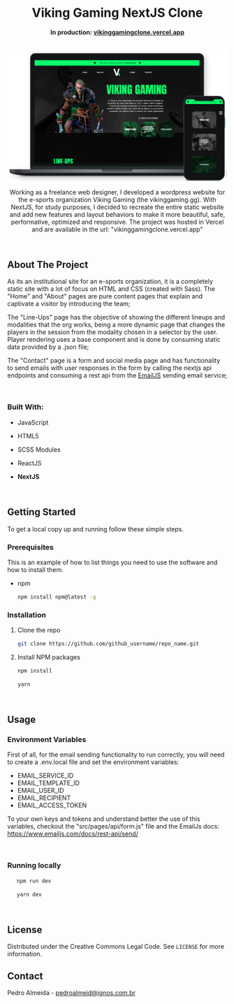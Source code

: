 <h1 align="center">Viking Gaming NextJS Clone</h1>

<p align="center"><strong>In production: <a href="https://vikinggamingclone.vercel.app">vikinggamingclone.vercel.app</a></strong></p>

<br>

<img src="./public/images/readme/mockups.png">

<br>

<p align="center">Working as a freelance web designer, I developed a wordpress website for the e-sports organization Viking Gaming (the vikinggaming.gg). With NextJS, for study purposes, I decided to recreate the entire static website and add new features and layout behaviors to make it more beautiful, safe, performative, optimized and responsive. The project was hosted in Vercel and are available in the url: "vikinggamingclone.vercel.app"</p>

<br>

## **About The Project**

As its an institutional site for an e-sports organization, it is a completely static site with a lot of focus on HTML and CSS (created with Sass). The "Home" and "About" pages are pure content pages that explain and captivate a visitor by introducing the team;

The "Line-Ups" page has the objective of showing the different lineups and modalities that the org works, being a more dynamic page that changes the players in the session from the modality chosen in a selector by the user. Player rendering uses a base component and is done by consuming static data provided by a .json file;

The "Contact" page is a form and social media page and has functionality to send emails with user responses in the form by calling the nextjs api endpoints and consuming a rest api from the <a href="https://www.emailjs.com/">EmailJS</a> sending email service;

<br>

### Built With:

- []()JavaScript
- []()HTML5
- []()SCSS Modules
- []()ReactJS
- []()**NextJS**

   <br>

## **Getting Started**

To get a local copy up and running follow these simple steps.

### Prerequisites

This is an example of how to list things you need to use the software and how to install them.

- npm
  ```sh
  npm install npm@latest -g
  ```

### Installation

1. Clone the repo
   ```sh
   git clone https://github.com/github_username/repo_name.git
   ```
2. Install NPM packages
   ```sh
   npm install
   ```
   ```sh
   yarn
   ```

<br>

## Usage

### Environment Variables

First of all, for the email sending functionality to run correctly, you will need to create a .env.local file and set the environment variables:

- []()EMAIL_SERVICE_ID
- []()EMAIL_TEMPLATE_ID
- []()EMAIL_USER_ID
- []()EMAIL_RECIPIENT
- []()EMAIL_ACCESS_TOKEN

To your own keys and tokens and understand better the use of this variables, checkout the "src/pages/api/form.js" file and the EmailJs docs: <a href="https://www.emailjs.com/docs/rest-api/send/">https://www.emailjs.com/docs/rest-api/send/</a>

<br>

### Running locally
```sh
   npm run dev
```
```sh
   yarn dev
```
<br>

## License

Distributed under the Creative Commons Legal Code. See `LICENSE` for more information.

## Contact

Pedro Almeida - pedroalmeid@ignos.com.br
